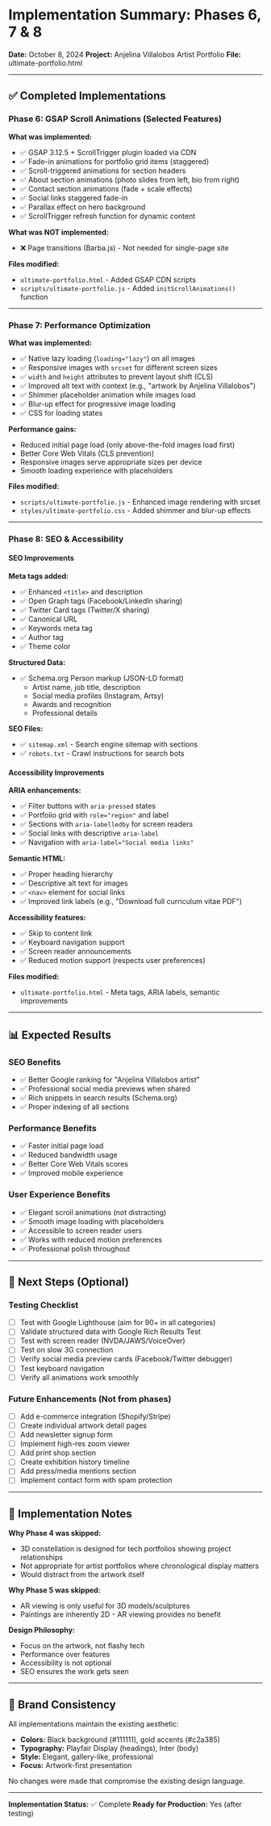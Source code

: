 # Implementation Summary: Phases 6, 7 & 8

**Date:** October 8, 2024
**Project:** Anjelina Villalobos Artist Portfolio
**File:** ultimate-portfolio.html

---

## ✅ Completed Implementations

### Phase 6: GSAP Scroll Animations (Selected Features)

**What was implemented:**
- ✅ GSAP 3.12.5 + ScrollTrigger plugin loaded via CDN
- ✅ Fade-in animations for portfolio grid items (staggered)
- ✅ Scroll-triggered animations for section headers
- ✅ About section animations (photo slides from left, bio from right)
- ✅ Contact section animations (fade + scale effects)
- ✅ Social links staggered fade-in
- ✅ Parallax effect on hero background
- ✅ ScrollTrigger refresh function for dynamic content

**What was NOT implemented:**
- ❌ Page transitions (Barba.js) - Not needed for single-page site

**Files modified:**
- `ultimate-portfolio.html` - Added GSAP CDN scripts
- `scripts/ultimate-portfolio.js` - Added `initScrollAnimations()` function

---

### Phase 7: Performance Optimization

**What was implemented:**
- ✅ Native lazy loading (`loading="lazy"`) on all images
- ✅ Responsive images with `srcset` for different screen sizes
- ✅ `width` and `height` attributes to prevent layout shift (CLS)
- ✅ Improved alt text with context (e.g., "artwork by Anjelina Villalobos")
- ✅ Shimmer placeholder animation while images load
- ✅ Blur-up effect for progressive image loading
- ✅ CSS for loading states

**Performance gains:**
- Reduced initial page load (only above-the-fold images load first)
- Better Core Web Vitals (CLS prevention)
- Responsive images serve appropriate sizes per device
- Smooth loading experience with placeholders

**Files modified:**
- `scripts/ultimate-portfolio.js` - Enhanced image rendering with srcset
- `styles/ultimate-portfolio.css` - Added shimmer and blur-up effects

---

### Phase 8: SEO & Accessibility

#### SEO Improvements

**Meta tags added:**
- ✅ Enhanced `<title>` and description
- ✅ Open Graph tags (Facebook/LinkedIn sharing)
- ✅ Twitter Card tags (Twitter/X sharing)
- ✅ Canonical URL
- ✅ Keywords meta tag
- ✅ Author tag
- ✅ Theme color

**Structured Data:**
- ✅ Schema.org Person markup (JSON-LD format)
  - Artist name, job title, description
  - Social media profiles (Instagram, Artsy)
  - Awards and recognition
  - Professional details

**SEO Files:**
- ✅ `sitemap.xml` - Search engine sitemap with sections
- ✅ `robots.txt` - Crawl instructions for search bots

#### Accessibility Improvements

**ARIA enhancements:**
- ✅ Filter buttons with `aria-pressed` states
- ✅ Portfolio grid with `role="region"` and label
- ✅ Sections with `aria-labelledby` for screen readers
- ✅ Social links with descriptive `aria-label`
- ✅ Navigation with `aria-label="Social media links"`

**Semantic HTML:**
- ✅ Proper heading hierarchy
- ✅ Descriptive alt text for images
- ✅ `<nav>` element for social links
- ✅ Improved link labels (e.g., "Download full curriculum vitae PDF")

**Accessibility features:**
- ✅ Skip to content link
- ✅ Keyboard navigation support
- ✅ Screen reader announcements
- ✅ Reduced motion support (respects user preferences)

**Files modified:**
- `ultimate-portfolio.html` - Meta tags, ARIA labels, semantic improvements

---

## 📊 Expected Results

### SEO Benefits
- ✅ Better Google ranking for "Anjelina Villalobos artist"
- ✅ Professional social media previews when shared
- ✅ Rich snippets in search results (Schema.org)
- ✅ Proper indexing of all sections

### Performance Benefits
- ✅ Faster initial page load
- ✅ Reduced bandwidth usage
- ✅ Better Core Web Vitals scores
- ✅ Improved mobile experience

### User Experience Benefits
- ✅ Elegant scroll animations (not distracting)
- ✅ Smooth image loading with placeholders
- ✅ Accessible to screen reader users
- ✅ Works with reduced motion preferences
- ✅ Professional polish throughout

---

## 🚀 Next Steps (Optional)

### Testing Checklist
- [ ] Test with Google Lighthouse (aim for 90+ in all categories)
- [ ] Validate structured data with Google Rich Results Test
- [ ] Test with screen reader (NVDA/JAWS/VoiceOver)
- [ ] Test on slow 3G connection
- [ ] Verify social media preview cards (Facebook/Twitter debugger)
- [ ] Test keyboard navigation
- [ ] Verify all animations work smoothly

### Future Enhancements (Not from phases)
- [ ] Add e-commerce integration (Shopify/Stripe)
- [ ] Create individual artwork detail pages
- [ ] Add newsletter signup form
- [ ] Implement high-res zoom viewer
- [ ] Add print shop section
- [ ] Create exhibition history timeline
- [ ] Add press/media mentions section
- [ ] Implement contact form with spam protection

---

## 📝 Implementation Notes

**Why Phase 4 was skipped:**
- 3D constellation is designed for tech portfolios showing project relationships
- Not appropriate for artist portfolios where chronological display matters
- Would distract from the artwork itself

**Why Phase 5 was skipped:**
- AR viewing is only useful for 3D models/sculptures
- Paintings are inherently 2D - AR viewing provides no benefit

**Design Philosophy:**
- Focus on the artwork, not flashy tech
- Performance over features
- Accessibility is not optional
- SEO ensures the work gets seen

---

## 🎨 Brand Consistency

All implementations maintain the existing aesthetic:
- **Colors:** Black background (#111111), gold accents (#c2a385)
- **Typography:** Playfair Display (headings), Inter (body)
- **Style:** Elegant, gallery-like, professional
- **Focus:** Artwork-first presentation

No changes were made that compromise the existing design language.

---

**Implementation Status:** ✅ Complete
**Ready for Production:** Yes (after testing)
